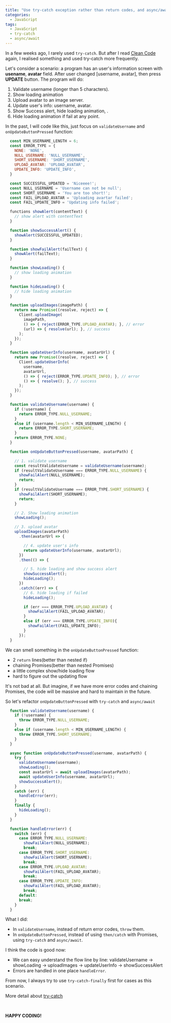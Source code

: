 ```yaml
---
title: "Use try-catch exception rather than return codes, and async/await rather than then/catch for Promises in JavaScript"
categories:
  - JavaScript
tags:
  - JavaScript
  - try-catch
  - async/await
---
```


In a few weeks ago, I rarely used `try-catch`. But after I read [Clean Code](https://www.amazon.com/Clean-Code-Handbook-Software-Craftsmanship/dp/0132350882) again, I realised something and used try-catch more frequently.

Let's consider a scenario: a program has an user's information screen with **usename**, **avatar** field. After user changed [username, avatar], then press **UPDATE** button. The program will do: 

 1. Validate username (longer than 5 characters).
 2. Show loading animation 
 3. Upload avatar to an image server.
 4. Update user's info: username, avatar.
 5. Show Success alert, hide loading animation, .
 6. Hide loading animation if fail at any point.

In the past, I will code like this, just focus on `validateUsername` and `onUpdateButtonPressed` function:

```javascript
  const MIN_USERNAME_LENGTH = 6;
  const ERROR_TYPE = {
    NONE: 'NONE',
    NULL_USERNAME: 'NULL_USERNAME',
    SHORT_USERNAME: 'SHORT_USERNAME',
    UPLOAD_AVATAR: 'UPLOAD_AVATAR',
    UPDATE_INFO: 'UPDATE_INFO',
  }

  const SUCCESSFUL_UPDATED = 'Niceeee!';
  const NULL_USERNAME = 'Username can not be null';
  const SHORT_USERNAME = 'You are too short!';
  const FAIL_UPLOAD_AVATAR = 'Uploading avartar failed';
  const FAIL_UPDATE_INFO = 'Updating info failed';

  functions showAlert(contentText) {
    // show alert with contentText
  }

  function showSuccessAlert() {
    showAlert(SUCCESSFUL_UPDATED);
  }

  function showFailAlert(failText) {
    showAlert(failText);
  }

  function showLoading() {
    // show loading animation
  }

  function hideLoading() {
    // hide loading animation
  }

  function uploadImages(imagePath) {
    return new Promise((resolve, reject) => {
      Client.uploadImage(
        imagePath,
        () => { reject(ERROR_TYPE.UPLOAD_AVATAR); }, // error
        (url) => { resolve(url); }, // success
      );
    });
  }

  function updateUserInfo(username, avatarUrl) {
    return new Promise((resolve, reject) => {
      Client.updateUserInfo(
        username,
        avatarUrl,
        () => { reject(ERROR_TYPE.UPDATE_INFO); }, // error
        () => { resolve(); }, // success
      );
    });
  }

  function validateUsername(username) {
    if (!username) { 
      return ERROR_TYPE.NULL_USERNAME;
    }
    else if (username.length < MIN_USERNAME_LENGTH) {
      return ERROR_TYPE.SHORT_USERNAME;
    }
    return ERROR_TYPE.NONE;
  }

  function onUpdateButtonPressed(username, avatarPath) {

    // 1. validate username
    const resultValidateUsername = validateUsername(username);
    if (resultValidateUsername === ERROR_TYPE.NULL_USERNAME) {
      showFailAlert(NULL_USERNAME);
      return;
    }
    if (resultValidateUsername === ERROR_TYPE.SHORT_USERNAME) {
      showFailAlert(SHORT_USERNAME);
      return;
    }

    // 2. Show loading animation 
    showLoading();

    // 3. upload avatar
    uploadImages(avatarPath)
      .then(avatarUrl => {

        // 4. update user's info
        return updateUserInfo(username, avatarUrl);
      })
      .then(() => {

        // 5. hide loading and show success alert
        showSuccessAlert();
        hideLoading();
      })
      .catch((err) => {
        // 6. hide loading if failed
        hideLoading();

        if (err === ERROR_TYPE.UPLOAD_AVATAR) {
          showFailAlert(FAIL_UPLOAD_AVATAR);
        }
        else if (err === ERROR_TYPE.UPDATE_INFO){
          showFailAlert(FAIL_UPDATE_INFO);
        }
      });
  }

```

We can smell something in the `onUpdateButtonPressed` function:
- 2 `return` lines(better than nested if)
- chaining Promises(better than nested Promises)
- a little complex show/hide loading flow
- hard to figure out the updating flow

It's not bad at all. But imagine, if we have more error codes and chaining Promises, the code will be massive and hard to maintain in the future.

So let's refactor `onUpdateButtonPressed` with `try-catch` and `async/await`

```javascript
  function validateUsername(username) {
    if (!username) { 
      throw ERROR_TYPE.NULL_USERNAME;
    }
    else if (username.length < MIN_USERNAME_LENGTH) {
      throw ERROR_TYPE.SHORT_USERNAME;
    }
  }

  async function onUpdateButtonPressed(username, avatarPath) {
    try {
      validateUsername(username);
      showLoading();
      const avatarUrl = await uploadImages(avatarPath);
      await updateUserInfo(username, avatarUrl);
      showSuccessAlert();
    }
    catch (err) {
      handleError(err);
    }
    finally {
      hideLoading();
    }
  }

  function handleError(err) {
    switch (err) {
      case ERROR_TYPE.NULL_USERNAME: 
        showFailAlert(NULL_USERNAME);
        break;
      case ERROR_TYPE.SHORT_USERNAME: 
        showFailAlert(SHORT_USERNAME);
        break;
      case ERROR_TYPE.UPLOAD_AVATAR: 
        showFailAlert(FAIL_UPLOAD_AVATAR);
        break;
      case ERROR_TYPE.UPDATE_INFO: 
        showFailAlert(FAIL_UPLOAD_AVATAR);
        break;
      default:
      break;
    }
  }
```

What I did:
- In `validateUsername`, instead of return error codes, `throw` them.
- In `onUpdateButtonPressed`, instead of using `then/catch` with Promises, using `try-catch` and `async/await`.

I think the code is good now:
- We can easy understand the flow line by line: validateUsername -> showLoading -> uploadImages -> updateUserInfo -> showSuccessAlert
- Errors are handled in one place `handleError`.

From now, I always try to use `try-catch-finally` first for cases as this scenario.

More detail about [try-catch](https://javascript.info/try-catch)

<br>

**HAPPY CODING!**

